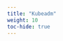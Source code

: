 ```yaml
---
title: "Kubeadm"
weight: 10
toc-hide: true
---
```


<!-- 
---
title: "Kubeadm"
weight: 10
toc-hide: true
---
-->